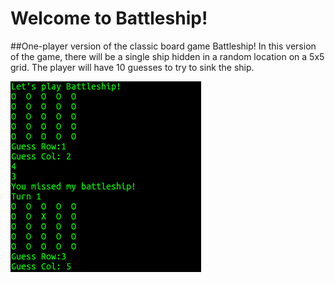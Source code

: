 # Welcome to Battleship!
##One-player version of the classic board game Battleship!
In this version of the game, there will be a single ship hidden in a random
location on a 5x5 grid. The player will have 10 guesses to try to sink the ship.

![Game Play](battle.png)
